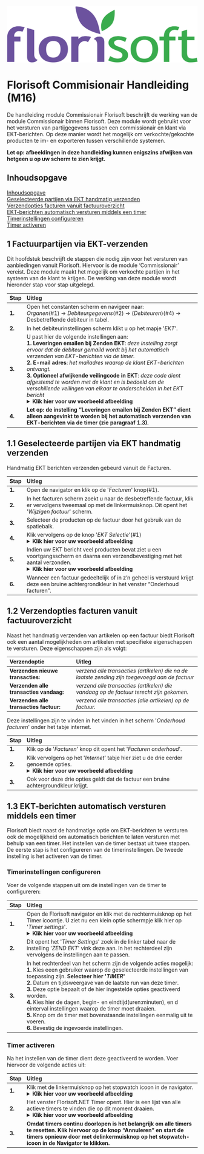 <img src="../../fslogo.png">

# Florisoft Commisionair Handleiding (M16)
  

De handleiding module Commissionair Florisoft beschrijft de werking van de module Commissionair binnen Florisoft. Deze module wordt gebruikt voor het versturen van partijgegevens tussen een commissionair en klant via EKT-berichten. Op deze manier wordt het mogelijk om verkochte/gekochte producten te im- en exporteren tussen verschillende systemen.

**Let op: afbeeldingen in deze handleiding kunnen enigszins afwijken van hetgeen u op uw scherm te zien krijgt.**


## Inhoudsopgave

[Inhoudsopgave](#inhoudsopgave)  
[Geselecteerde partijen via EKT handmatig verzenden](#11-geselecteerde-partijen-via-ekt-handmatig-verzenden)  
[Verzendopties facturen vanuit factuuroverzicht](#12-verzendopties-facturen-vanuit-factuuroverzicht)  
[EKT-berichten automatisch versturen middels een timer](#13-ekt-berichten-automatisch-versturen-middels-een-timer)  
[Timerinstellingen configureren](#timerinstellingen-configureren)  
[Timer activeren](#timer-activeren)


## 1 Factuurpartijen via EKT-verzenden

Dit hoofdstuk beschrijft de stappen die nodig zijn voor het versturen van aanbiedingen vanuit Florisoft. Hiervoor is de module
‘Commissionair’ vereist. Deze module maakt het mogelijk om verkochte partijen in het systeem van de klant te krijgen. De werking van deze module wordt hieronder stap voor stap uitgelegd.

|Stap|Uitleg|
|:--|:--|
|**1.**|Open het constanten scherm en navigeer naar:<br> *Organen*(#1) → *Debiteurgegevens*(#2) → (*Debiteuren*)(#4) → Desbetreffende debiteur in tabel.|
|**2.**|In het debiteurinstellingen scherm klikt u op het mapje '*EKT*'.|
|**3.**|U past hier de volgende instellingen aan:<br>**1.** **Leveringen emailen bij Zenden EKT**: *deze instelling zorgt ervoor dat de debiteur gemaild wordt bij het automatisch verzenden van EKT-berichten via de timer.* <br> **2.** **E-mail adres**: *het mailadres waarop de klant EKT-berichten ontvangt.* <br> **3.** **Optioneel afwijkende veilingcode in EKT**: *deze code dient afgestemd te worden met de klant en is bedoeld om de verschillende veilingen van elkaar te onderscheiden in het EKT bericht*<details><summary><b>Klik hier voor uw voorbeeld afbeelding<b></summary><img src=".Commisionair handleiding NL/media/image1.png"></details>|  
|**4.**|**Let op: de instelling “Leveringen emailen bij Zenden EKT” dient alleen aangevinkt te worden bij het automatisch verzenden van EKT-berichten via de timer (zie paragraaf 1.3).**|



## 1.1 Geselecteerde partijen via EKT handmatig verzenden

Handmatig EKT berichten verzenden gebeurd vanuit de Facturen.

|Stap|Uitleg|
|:--|:--|
|**1.**|Open de navigator en klik op de '*Facturen*' knop(#1).|
|**2.**|In het facturen scherm zoekt u naar de desbetreffende factuur, klik er vervolgens tweemaal op met de linkermuisknop. Dit opent het '*Wijzigen factuur*' scherm.|
|**3.**|Selecteer de producten op de factuur door het gebruik van de spatiebalk.|
|**4.**|Klik vervolgens op de knop '*EKT Selectie*'(#1)<details><summary><b>Klik hier voor uw voorbeeld afbeelding<b></summary><img src=".Commisionair handleiding NL/media/image3.png"></details>|
|**5.**|Indien uw EKT bericht veel producten bevat ziet u een voortgangsscherm en daarna een verzendbevestiging met het aantal verzonden.<details><summary><b>Klik hier voor uw voorbeeld afbeelding<b></summary><img src=".Commisionair handleiding NL/media/image5.png"><br><img src=".Commisionair handleiding NL/media/image4.png"></details> |
|**6.**|Wanneer een factuur gedeeltelijk of in z’n geheel is verstuurd krijgt deze een bruine achtergrondkleur in het venster “Onderhoud facturen”.|


## 1.2 Verzendopties facturen vanuit factuuroverzicht

Naast het handmatig verzenden van artikelen op een factuur biedt Florisoft ook een aantal mogelijkheden om artikelen met specifieke eigenschappen te versturen. Deze eigenschappen zijn als volgt:

|Verzendoptie|Uitleg|
|:--|:--|
|**Verzenden nieuwe transacties:**|*verzend alle transacties (artikelen) die na de laatste zending zijn toegevoegd aan de factuur*|
|**Verzenden alle transacties vandaag:**|*verzend alle transacties (artikelen) die vandaag op de factuur terecht zijn gekomen.*|
|**Verzenden alle transacties factuur:**|*verzend alle transacties (alle artikelen) op de factuur.*|

Deze instellingen zijn te vinden in het vinden in het scherm '*Onderhoud facturen*' onder het tabje internet. 

|Stap|Uitleg|
|:--|:--|
|**1.**|Klik op de '*Facturen*' knop dit opent het '*Facturen onderhoud*'.|
|**2.**|Klik vervolgens op het '*Internet*' tabje hier ziet u de drie eerder genoemde opties.<details><summary><b>Klik hier voor uw voorbeeld afbeelding<b></summary><img src=".Commisionair handleiding NL/media/image11.png"></details>|
|**3.**|Ook voor deze drie opties geldt dat de factuur een bruine achtergroundkleur krijgt.|

## 1.3 EKT-berichten automatisch versturen middels een timer

Florisoft biedt naast de handmatige optie om EKT-berichten te versturen ook de mogelijkheid om automatisch berichten te laten versturen met behulp van een timer. Het instellen van de timer bestaat uit twee stappen. De eerste stap is het configureren van de timerinstellingen. De tweede instelling is het activeren van de timer.

### Timerinstellingen configureren

Voer de volgende stappen uit om de instellingen van de timer te configureren:

|Stap|Uitleg|
|:--|:--|
|**1.**|Open de Florisoft navigator en klik met de rechtermuisknop op het Timer icoontje. U ziet nu een klein optie schermpje klik hier op '*Timer settings*'.<details><summary><b>Klik hier voor uw voorbeeld afbeelding<b></summary><img src=".Commisionair handleiding NL/media/image7.png"></details>|
|**2.**|Dit opent het '*Timer Settings*' zoek in de linker tabel naar de instelling '*ZEND EKT*' vink deze aan. In het rechterdeel zijn vervolgens de instellingen aan te passen. |
|**3.**|In het rechterdeel van het scherm zijn de volgende acties mogelijk:<br>**1.** Kies eeen gebruiker waarop de geselecteerde instellingen van toepassing zijn. **Selecteer hier '*TIMER*'**<br>**2.** Datum en tijdsweergave van de laatste run van deze timer.<br>**3.** Deze optie bepaalt of de hier ingestelde opties geactiveerd worden.<br>**4.** Kies hier de dagen, begin- en eindtijd(uren:minuten), en d einterval instellingen waarop de timer moet draaien.<br>**5.** Knop om de timer met bovenstaande instellingen eenmalig uit te voeren.<br>**6.** Bevestig de ingevoerde instellingen.|


### Timer activeren

Na het instellen van de timer dient deze geactiveerd te worden. Voer hiervoor de volgende acties uit:

|Stap|Uitleg|
|:--|:--|
|**1.**|Klik met de linkermuisknop op het stopwatch icoon in de navigator.<details><summary><b>Klik hier voor uw voorbeeld afbeelding<b></summary><img src=".Commisionair handleiding NL/media/image9.png"></details>|
|**2.**|Het venster Florisoft.NET Timer opent. Hier is een lijst van alle actieve timers te vinden die op dit moment draaien.<details><summary><b>Klik hier voor uw voorbeeld afbeelding<b></summary><img src=".Commisionair handleiding NL/media/image10.png"></details>|
|**3.**|**Omdat timers continu doorlopen is het belangrijk om alle timers te resetten. Klik hiervoor op de knop “Annuleren” en start de timers opnieuw door met delinkermuisknop op het stopwatch-icoon in de Navigator te klikken.**|